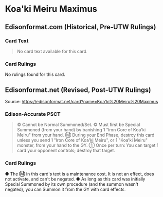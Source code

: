 # Koa'ki Meiru Maximus

## Edisonformat.com (Historical, Pre-UTW Rulings)

### Card Text

> No card text available for this card.

### Card Rulings

No rulings found for this card.

## Edisonformat.net (Revised, Post-UTW Rulings)

Source: https://edisonformat.net/card?name=Koa'ki%20Meiru%20Maximus

### Edison-Accurate PSCT

> © Cannot be Normal Summoned/Set.
> © Must first be Special Summoned (from your hand) by banishing 1 "Iron Core of Koa'ki Meiru" from your hand.
> Ⓜ During your End Phase, destroy this card unless you send 1 "Iron Core of Koa'ki Meiru",
> or 1 "Koa'ki Meiru" monster, from your hand to the GY.
> ① Once per turn: You can target 1 card your opponent controls; destroy that target.

### Card Rulings

● The Ⓜ in this card's text is a maintenance cost. It is not an effect, does not activate, and can't be negated.
● As long as this card was initially Special Summoned by its own procedure (and the summon wasn't negated),
you can Summon it from the GY with card effects.
            